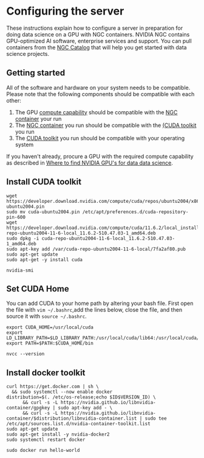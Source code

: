 # Configuring the server

These instructions explain how to configure a server in preparation for doing data science on a GPU with NGC containers. NVIDIA NGC contains GPU-optimized AI software, enterprise services and support. You can pull containers from the [NGC Catalog](https://catalog.ngc.nvidia.com/) that will help you get started with data science projects. 

## Getting started

All of the software and hardware on your system needs to be compatible. Please note that the following components should be compatible with each other:

1. The GPU [compute capability](https://developer.nvidia.com/cuda-gpus) should be compatible with the [NGC container](https://catalog.ngc.nvidia.com/) your run
2. The [NGC container](https://catalog.ngc.nvidia.com/) you run should be compatible with the [(CUDA toolkit](https://developer.nvidia.com/cuda-downloads) you run
3. The [CUDA toolkit](https://developer.nvidia.com/cuda-downloads) you run should be compatible with your operating system

If you haven't already, procure a GPU with the required compute capability as described in [Where to find NVIDIA GPU's for data data science]().

## Install CUDA toolkit

```
wget https://developer.download.nvidia.com/compute/cuda/repos/ubuntu2004/x86_64/cuda-ubuntu2004.pin
sudo mv cuda-ubuntu2004.pin /etc/apt/preferences.d/cuda-repository-pin-600
wget https://developer.download.nvidia.com/compute/cuda/11.6.2/local_installers/cuda-repo-ubuntu2004-11-6-local_11.6.2-510.47.03-1_amd64.deb
sudo dpkg -i cuda-repo-ubuntu2004-11-6-local_11.6.2-510.47.03-1_amd64.deb
sudo apt-key add /var/cuda-repo-ubuntu2004-11-6-local/7fa2af80.pub
sudo apt-get update
sudo apt-get -y install cuda
```

```
nvidia-smi
```

## Set CUDA Home

You can add CUDA to your home path by altering your bash file. First open the file with `vim ~/.bashrc`,add the lines below, close the file, and then source it with `source ~/.bashrc`.

```
export CUDA_HOME=/usr/local/cuda
export LD_LIBRARY_PATH=$LD_LIBRARY_PATH:/usr/local/cuda/lib64:/usr/local/cuda/extras/CUPTI/lib64
export PATH=$PATH:$CUDA_HOME/bin
```

```
nvcc --version
```

## Install docker toolkit

```
curl https://get.docker.com | sh \
  && sudo systemctl --now enable docker
distribution=$(. /etc/os-release;echo $ID$VERSION_ID) \
      && curl -s -L https://nvidia.github.io/libnvidia-container/gpgkey | sudo apt-key add - \
      && curl -s -L https://nvidia.github.io/libnvidia-container/$distribution/libnvidia-container.list | sudo tee /etc/apt/sources.list.d/nvidia-container-toolkit.list
sudo apt-get update
sudo apt-get install -y nvidia-docker2
sudo systemctl restart docker
```

```
sudo docker run hello-world
```
